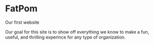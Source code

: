# FatPom
Our first website

Our goal for this site is to show off everything we know to make a fun, useful, and thrilling experince for any type of organization.

